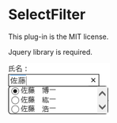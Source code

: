 # SelectFilter
This plug-in is the MIT license.

Jquery library is required.

![エビフライトライアングル](image/image.png "サンプル")
